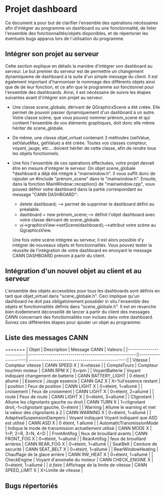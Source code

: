 # Projet dashboard
Ce document a pour but de clarifier l'ensemble des opérations nécéssaires afin
d'intégrer au programme un dashboard ou une fonctionnalité, de lister
l'ensemble des fonctionnalités/objets disponibles, et de répertorier les
éventuels bugs apparus lors de l'utilisation du programme.

## Intégrer son projet au serveur
Cette section explique en détails la manière d'intégrer son dashboard au
serveur. Le but premier du serveur est de permettre un changement dynamiqueme de
dashboard à la suite d'un simple message du client. Il est également important
d'harmoniser le nommage des différents objets ainsi que de de leur fonction, et
ce afin que le programme soi fonctionnel pour l'ensemble des dashboards. Ainsi,
il est nécéssaire de suivre les étapes suivantes avant d'intégrer son projet au
serveur.

* Une classe scene\_globale, dérivant de QGraphicsScene a été créée. Elle permet
de pouvoir passer dynamiquement d'un dashboard à un autre. Votre classe scène,
que vous pouvez nommer prénom_scene et qui contient l'ensemble de vos éléments
graphiques, doit donc elle même hériter de scene\_globale. 
* De même, une classe objet_virtuel contenant 3 méthodes (setValue, setValueMax,
getValue) a été créée. Toutes vos classes compteur, voyant, jauge, etc...
doivent hériter de cette classe, afin de rendre tous les objets fonctionnels. 
* Une fois l'ensemble de ces opérations effectuées, votre projet devrait être en
mesure d'intégrer le serveur. On objet scene_globale *dashboard a déjà été
intégré à "mainwindow.h". Il vous suffit donc de rajouter un #include
"prénom_scene" dans le "mainwindow.h". Ensuite, dans la fonction
MainWindow::reception() de "mainwindow.cpp", vous pouvez définir votre
dashboard dans la partie correspondant au message "CANN DASHBOARD":
    - delete dashboard; --> permet de supprimer le dashboard défini au
    préalable.
    - dashboard = new prénom_scene;--> définit l'objet dashboard avec votre
    classe dérivant de scene_globale.
    - ui->graphicsView->setScene(dashboard);-->attribut votre scène au
    QgraphicsView.
    
   Une fois votre scène intégrée au serveur, il est alors possible d'y intégrer
   de nouveaux objets et fonctionnalités. Vous pouvez tester la réussite de
   l'intégration de votre dashboard en envoyant le message CANN DASHBOARD prénom
   à partir du client.

## Intégration d'un nouvel objet au client et au serveur

L'ensemble des objets accessibles pour tous les dashboards sont définis en tant
que objet_virtuel dans "scene_globale.h". Ceci implique qu'un dashboard ne doit
pas obligatoirement posséder in situ l'ensemble des objets et fonctionnalités
définis dans "scene_globale.h". Il est en revanche bien évidemment déconseillé
de lancer à partir du client des messages CANN concernant des fonctionnalités
non inclues dans votre dashboard. Suivez ces différentes étapes pour ajouter un
objet au programme:

## Liste des messages CANN

=======
| Objet                     | Description                                            | Message CANN         | Valeurs                                           |
|:------------------------- |:------------------------------------------------------:|:--------------------:| -------------------------------------------------:|
| Vitesse                   | Compteur vitesse                                       | CANN SPEED X         | X=vitesse                                         |
| CompteTours               | Compteur tour/min moteur                               | CANN RPM X           | X=rpm                                             |
| VoyantBatterie            | Voyant indiquant changement de batterie                | CANN BATTERY_LIGHT   | 0 éteint,1 allumé                                 |
| Essence                   | Jauge essence                                          | CANN GAZ X           | X=%d'essence restant                              |
| position                  | Feux de position                                       | CANN LIGHT X         | 0=éteint, 1=allumé                                |
| croisement                | Feux de croisement                                     | CANN LIGHT X         | 0=éteint, 2=allumé                                |
| route                     | Feux de route                                          | CANN LIGHT X         | 0=éteint, 3=allumé                                |
| Clignotant                | Allume les clignotants gauche ou droit                 | CANN TURN X          | 1=clignotant droit,-1=clignotant gauche, 0=éteint |
| Warning                   | Allume le warning et met la valeur des clignotants à 2 | CANN WARNING X       | 0=éteint, 1=allumé                                |
| AdaptiveSuspensionDampers | Voyant indiquant Voyant indiquant que ASD est utilisé  | CANN ASD X           | 0 éteint, 1 allumé                                |
| AutomaticTransmissionMode |  Indique le mode de transmission actuellement utilisé       | CANN MODE  X         | 1=P, 2=R, 3=N, 4=D                                |
| FrontAntifog              | feux de brouillard avants                                   | CANN FRONT_FOG X     | 0=éteint, 1=allumé                                |
| RearAntifog               | feux de brouillard arrières                                 | CANN REAR_FOG X      | 0=éteint, 1=allumé                                |
| SeatBelt                  | Ceinture de securité                                   | CANN SEAT_BELT X     | 0=éteint, 1=allumé                                |
| RearWindowHeating         | Chauffage de la glace arrière                          | CANN RW_HEAT X       | 0=éteint, 1=allumé                                |
| CheckEngine               | Voyant d'anomalie du moteur                            | CANN CHECK_ENGINE X  | 0=éteint, 1=allumé                                |
| _à faire_                 | Affichage de la limite de vitesse                      | CANN SPEED_LIMIT X   | X=Limite de vitesse                               |

## Bugs répertoriés


